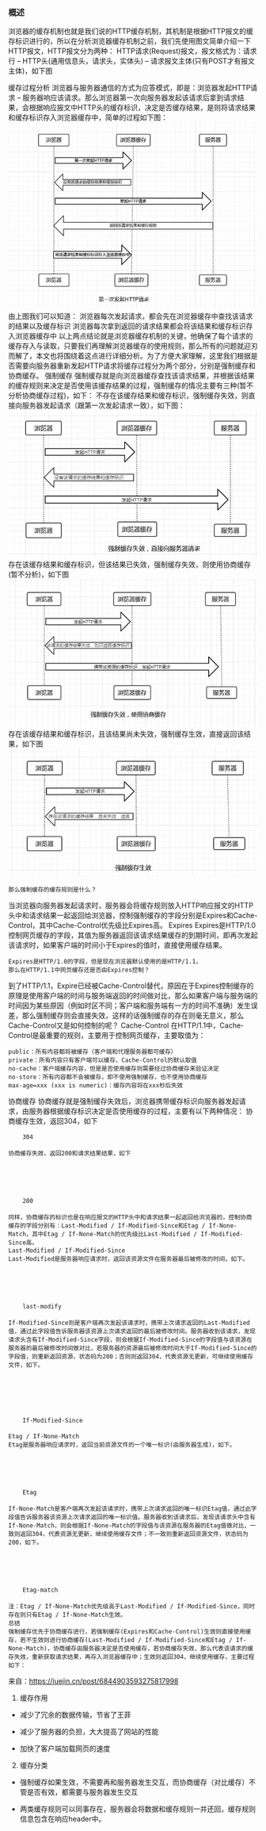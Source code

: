 ### 概述
浏览器的缓存机制也就是我们说的HTTP缓存机制，其机制是根据HTTP报文的缓存标识进行的，所以在分析浏览器缓存机制之前，我们先使用图文简单介绍一下HTTP报文，HTTP报文分为两种：
HTTP请求(Request)报文，报文格式为：请求行 – HTTP头(通用信息头，请求头，实体头) – 请求报文主体(只有POST才有报文主体)，如下图

缓存过程分析
    浏览器与服务器通信的方式为应答模式，即是：浏览器发起HTTP请求 – 服务器响应该请求。那么浏览器第一次向服务器发起该请求后拿到请求结果，会根据响应报文中HTTP头的缓存标识，决定是否缓存结果，是则将请求结果和缓存标识存入浏览器缓存中，简单的过程如下图：
![](../js/img/cache5.png)
由上图我们可以知道：
浏览器每次发起请求，都会先在浏览器缓存中查找该请求的结果以及缓存标识
浏览器每次拿到返回的请求结果都会将该结果和缓存标识存入浏览器缓存中 
以上两点结论就是浏览器缓存机制的关键，他确保了每个请求的缓存存入与读取，只要我们再理解浏览器缓存的使用规则，那么所有的问题就迎刃而解了，本文也将围绕着这点进行详细分析。为了方便大家理解，这里我们根据是否需要向服务器重新发起HTTP请求将缓存过程分为两个部分，分别是强制缓存和协商缓存。
强制缓存
强制缓存就是向浏览器缓存查找该请求结果，并根据该结果的缓存规则来决定是否使用该缓存结果的过程，强制缓存的情况主要有三种(暂不分析协商缓存过程)，如下：
不存在该缓存结果和缓存标识，强制缓存失效，则直接向服务器发起请求（跟第一次发起请求一致），如下图：
![](../js/img/cache6.png)
存在该缓存结果和缓存标识，但该结果已失效，强制缓存失效，则使用协商缓存(暂不分析)，如下图
![](../js/img/cache7.png)
存在该缓存结果和缓存标识，且该结果尚未失效，强制缓存生效，直接返回该结果，如下图
![](../js/img/cache8.png)

    那么强制缓存的缓存规则是什么？

当浏览器向服务器发起请求时，服务器会将缓存规则放入HTTP响应报文的HTTP头中和请求结果一起返回给浏览器，控制强制缓存的字段分别是Expires和Cache-Control，其中Cache-Control优先级比Expires高。
Expires
Expires是HTTP/1.0控制网页缓存的字段，其值为服务器返回该请求结果缓存的到期时间，即再次发起该请求时，如果客户端的时间小于Expires的值时，直接使用缓存结果。

    Expires是HTTP/1.0的字段，但是现在浏览器默认使用的是HTTP/1.1，
    那么在HTTP/1.1中网页缓存还是否由Expires控制？

到了HTTP/1.1，Expire已经被Cache-Control替代，原因在于Expires控制缓存的原理是使用客户端的时间与服务端返回的时间做对比，那么如果客户端与服务端的时间因为某些原因（例如时区不同；客户端和服务端有一方的时间不准确）发生误差，那么强制缓存则会直接失效，这样的话强制缓存的存在则毫无意义，那么Cache-Control又是如何控制的呢？
Cache-Control
在HTTP/1.1中，Cache-Control是最重要的规则，主要用于控制网页缓存，主要取值为：

    
    public：所有内容都将被缓存（客户端和代理服务器都可缓存）
    private：所有内容只有客户端可以缓存，Cache-Control的默认取值
    no-cache：客户端缓存内容，但是是否使用缓存则需要经过协商缓存来验证决定
    no-store：所有内容都不会被缓存，即不使用强制缓存，也不使用协商缓存
    max-age=xxx (xxx is numeric)：缓存内容将在xxx秒后失效
    
协商缓存
    协商缓存就是强制缓存失效后，浏览器携带缓存标识向服务器发起请求，由服务器根据缓存标识决定是否使用缓存的过程，主要有以下两种情况：
    协商缓存生效，返回304，如下
    
        
            
            
        
        304
    
    协商缓存失效，返回200和请求结果结果，如下
    
        
            
            
        
        200
    
    同样，协商缓存的标识也是在响应报文的HTTP头中和请求结果一起返回给浏览器的，控制协商缓存的字段分别有：Last-Modified / If-Modified-Since和Etag / If-None-Match，其中Etag / If-None-Match的优先级比Last-Modified / If-Modified-Since高。
    Last-Modified / If-Modified-Since
    Last-Modified是服务器响应请求时，返回该资源文件在服务器最后被修改的时间，如下。
    
        
            
            
        
        last-modify
    
    If-Modified-Since则是客户端再次发起该请求时，携带上次请求返回的Last-Modified值，通过此字段值告诉服务器该资源上次请求返回的最后被修改时间。服务器收到该请求，发现请求头含有If-Modified-Since字段，则会根据If-Modified-Since的字段值与该资源在服务器的最后被修改时间做对比，若服务器的资源最后被修改时间大于If-Modified-Since的字段值，则重新返回资源，状态码为200；否则则返回304，代表资源无更新，可继续使用缓存文件，如下。
        
    
        
            
            
        
        If-Modified-Since
    
    Etag / If-None-Match
    Etag是服务器响应请求时，返回当前资源文件的一个唯一标识(由服务器生成)，如下。
    
        
            
            
        
        Etag
    
    If-None-Match是客户端再次发起该请求时，携带上次请求返回的唯一标识Etag值，通过此字段值告诉服务器该资源上次请求返回的唯一标识值。服务器收到该请求后，发现该请求头中含有If-None-Match，则会根据If-None-Match的字段值与该资源在服务器的Etag值做对比，一致则返回304，代表资源无更新，继续使用缓存文件；不一致则重新返回资源文件，状态码为200，如下。
    
        
            
            
        
        Etag-match
    
    注：Etag / If-None-Match优先级高于Last-Modified / If-Modified-Since，同时存在则只有Etag / If-None-Match生效。
    总结
    强制缓存优先于协商缓存进行，若强制缓存(Expires和Cache-Control)生效则直接使用缓存，若不生效则进行协商缓存(Last-Modified / If-Modified-Since和Etag / If-None-Match)，协商缓存由服务器决定是否使用缓存，若协商缓存失效，那么代表该请求的缓存失效，重新获取请求结果，再存入浏览器缓存中；生效则返回304，继续使用缓存，主要过程如下：

来自：https://juejin.cn/post/6844903593275817998

1. 缓存作用

- 减少了冗余的数据传输，节省了王菲

- 减少了服务器的负担，大大提高了网站的性能

- 加快了客户端加载网页的速度

2. 缓存分类

- 强制缓存如果生效，不需要再和服务器发生交互，而协商缓存（对比缓存）不管是否有效，都需要与服务器发生交互

- 两类缓存规则可以同事存在，服务器会将数据和缓存规则一并还回，缓存规则信息包含在响应header中。
